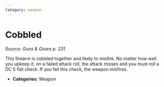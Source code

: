 ```yaml
---
Category: weapon
---
```

# Cobbled  
*Source: Guns & Gears p. 231*  

This firearm is cobbled together and likely to misfire. No matter how well you upkeep it, on a failed attack roll, the attack misses and you must roll a DC 5 flat check. If you fail this check, the weapon misfires.

- **Categories**: Weapon